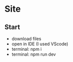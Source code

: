 # Site



## Start

- download files
- open in IDE (I used VScode)
- terminal: npm i
- terminal: npm run dev
